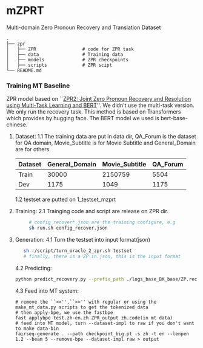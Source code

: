 # mZPRT

Multi-domain Zero Pronoun Recovery and Translation Dataset

    .
    ├── zpr                    
    │   ├── ZPR                 # code for ZPR task
    │   ├── data                # Training data
    │   ├── models              # ZPR checkpoints
    │   ├── scripts             # ZPR scipt
    └── README.md



### Training MT Baseline

ZPR model based on ``[ZPR2: Joint Zero Pronoun Recovery and Resolution using Multi-Task Learning and BERT](https://aclanthology.org/2020.acl-main.482/)''. We didn't use the multi-task version. We only run the recovery task. This method is based on Transformers which provides by hugging face. The BERT model we used is bert-base-chinese.

1. Dataset:
    1.1 The training data are put in data dir, QA_Forum is the dataset for QA domain, Movie_Subtitle is for Movie Subtitle and General_Domain are for others.
    
    |Dataset|General_Domain|Movie_Subtitle|QA_Forum|
    |--|--|--|--|
    |Train|30000|2150759|5504|
    |Dev|1175|1049|1175|
    
    1.2 testset are putted on 1_testset_mzprt

2. Training:
    2.1 Trainging code and script are release on ZPR dir.
   ```bash
        # config_recover*.json are the training configure, e.g
        sh run.sh config_recover.json
   ```
   
4. Generation:
    4.1 Turn the testset into input format(json)
    ```bash
       sh ./script/turn_oracle_2_zpr.sh testset
       # finally, there is a ZP_in.json, this is the input format
    ```
    4.2 Predicting:
    ```bash
    python predict_recovery.py --prefix_path ./logs_base_BK_base/ZP.recovery_bertchar --in_path data/BK/ZP_in.json --out_path output_file
    ```
    4.3 Feed into MT system:
    ```
    # remove the ``<<'',``>>'' with regular or using the make_mt_data.py scripts to get the tokenized data
    # then apply-bpe, we use the fastbpe
    fast applybpe test.zh-en.zh ZPR_output zh.code(in mt data)
    # feed into MT model, turn --dataset-impl to raw if you don't want to make data-bin
    fairseq-generate . --path checkpoint_big.pt -s zh -t en --lenpen 1.2 --beam 5 --remove-bpe --dataset-impl raw > output
    ```


   

